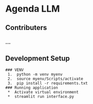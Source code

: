 # Agenda LLM

## Contributers

### ...

## Development Setup
    ### VENV
     1.  python -m venv myenv
     2.  source myenv/Scripts/activate
     3.  pip install -r requirements.txt
    ### Running application
     *  Activate virtual environment
     *  streamlit run interface.py
